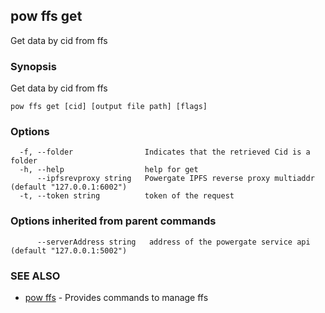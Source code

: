 ## pow ffs get

Get data by cid from ffs

### Synopsis

Get data by cid from ffs

```
pow ffs get [cid] [output file path] [flags]
```

### Options

```
  -f, --folder                Indicates that the retrieved Cid is a folder
  -h, --help                  help for get
      --ipfsrevproxy string   Powergate IPFS reverse proxy multiaddr (default "127.0.0.1:6002")
  -t, --token string          token of the request
```

### Options inherited from parent commands

```
      --serverAddress string   address of the powergate service api (default "127.0.0.1:5002")
```

### SEE ALSO

* [pow ffs](pow_ffs.md)	 - Provides commands to manage ffs

